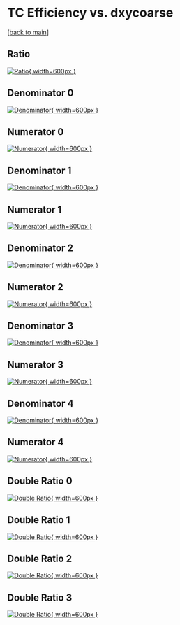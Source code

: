 # TC Efficiency vs. dxycoarse

[[back to main](./)]



## Ratio

[![Ratio](../mtv/var/TC_base_0_-1_eff_dxycoarse.png){ width=600px }](../mtv/var/TC_base_0_-1_eff_dxycoarse.pdf)

## Denominator 0

[![Denominator](../mtv/den/TC_base_0_-1_eff_dxycoarse_den0.png){ width=600px }](../mtv/den/TC_base_0_-1_eff_dxycoarse_den0.pdf)

## Numerator 0

[![Numerator](../mtv/num/TC_base_0_-1_eff_dxycoarse_num0.png){ width=600px }](../mtv/num/TC_base_0_-1_eff_dxycoarse_num0.pdf)

## Denominator 1

[![Denominator](../mtv/den/TC_base_0_-1_eff_dxycoarse_den1.png){ width=600px }](../mtv/den/TC_base_0_-1_eff_dxycoarse_den1.pdf)

## Numerator 1

[![Numerator](../mtv/num/TC_base_0_-1_eff_dxycoarse_num1.png){ width=600px }](../mtv/num/TC_base_0_-1_eff_dxycoarse_num1.pdf)

## Denominator 2

[![Denominator](../mtv/den/TC_base_0_-1_eff_dxycoarse_den2.png){ width=600px }](../mtv/den/TC_base_0_-1_eff_dxycoarse_den2.pdf)

## Numerator 2

[![Numerator](../mtv/num/TC_base_0_-1_eff_dxycoarse_num2.png){ width=600px }](../mtv/num/TC_base_0_-1_eff_dxycoarse_num2.pdf)

## Denominator 3

[![Denominator](../mtv/den/TC_base_0_-1_eff_dxycoarse_den3.png){ width=600px }](../mtv/den/TC_base_0_-1_eff_dxycoarse_den3.pdf)

## Numerator 3

[![Numerator](../mtv/num/TC_base_0_-1_eff_dxycoarse_num3.png){ width=600px }](../mtv/num/TC_base_0_-1_eff_dxycoarse_num3.pdf)

## Denominator 4

[![Denominator](../mtv/den/TC_base_0_-1_eff_dxycoarse_den4.png){ width=600px }](../mtv/den/TC_base_0_-1_eff_dxycoarse_den4.pdf)

## Numerator 4

[![Numerator](../mtv/num/TC_base_0_-1_eff_dxycoarse_num4.png){ width=600px }](../mtv/num/TC_base_0_-1_eff_dxycoarse_num4.pdf)

## Double Ratio 0

[![Double Ratio](../mtv/ratio/TC_base_0_-1_eff_dxycoarse_ratio0.png){ width=600px }](../mtv/ratio/TC_base_0_-1_eff_dxycoarse_ratio0.pdf)

## Double Ratio 1

[![Double Ratio](../mtv/ratio/TC_base_0_-1_eff_dxycoarse_ratio1.png){ width=600px }](../mtv/ratio/TC_base_0_-1_eff_dxycoarse_ratio1.pdf)

## Double Ratio 2

[![Double Ratio](../mtv/ratio/TC_base_0_-1_eff_dxycoarse_ratio2.png){ width=600px }](../mtv/ratio/TC_base_0_-1_eff_dxycoarse_ratio2.pdf)

## Double Ratio 3

[![Double Ratio](../mtv/ratio/TC_base_0_-1_eff_dxycoarse_ratio3.png){ width=600px }](../mtv/ratio/TC_base_0_-1_eff_dxycoarse_ratio3.pdf)

